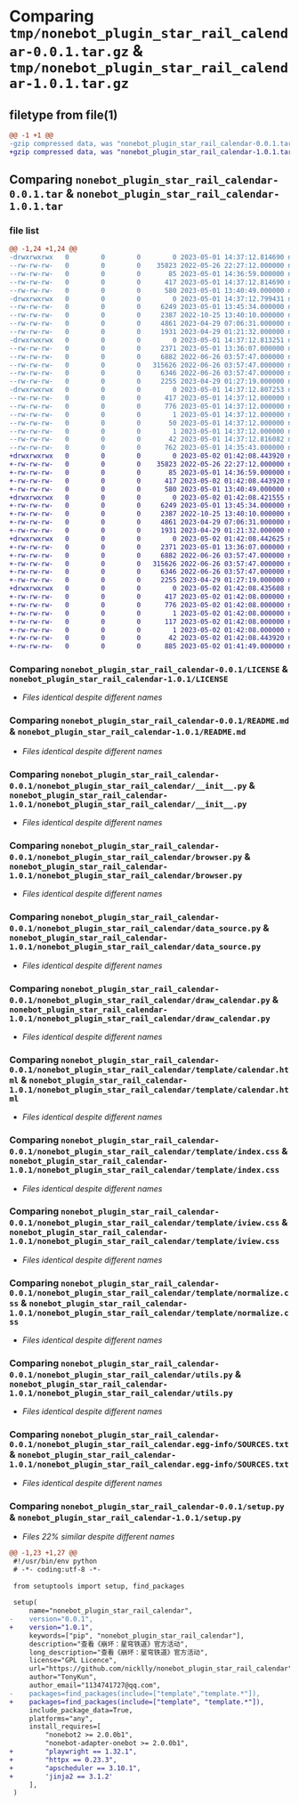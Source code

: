 # Comparing `tmp/nonebot_plugin_star_rail_calendar-0.0.1.tar.gz` & `tmp/nonebot_plugin_star_rail_calendar-1.0.1.tar.gz`

## filetype from file(1)

```diff
@@ -1 +1 @@
-gzip compressed data, was "nonebot_plugin_star_rail_calendar-0.0.1.tar", last modified: Mon May  1 14:37:12 2023, max compression
+gzip compressed data, was "nonebot_plugin_star_rail_calendar-1.0.1.tar", last modified: Tue May  2 01:42:08 2023, max compression
```

## Comparing `nonebot_plugin_star_rail_calendar-0.0.1.tar` & `nonebot_plugin_star_rail_calendar-1.0.1.tar`

### file list

```diff
@@ -1,24 +1,24 @@
-drwxrwxrwx   0        0        0        0 2023-05-01 14:37:12.814690 nonebot_plugin_star_rail_calendar-0.0.1/
--rw-rw-rw-   0        0        0    35823 2022-05-26 22:27:12.000000 nonebot_plugin_star_rail_calendar-0.0.1/LICENSE
--rw-rw-rw-   0        0        0       85 2023-05-01 14:36:59.000000 nonebot_plugin_star_rail_calendar-0.0.1/MANIFEST.in
--rw-rw-rw-   0        0        0      417 2023-05-01 14:37:12.814690 nonebot_plugin_star_rail_calendar-0.0.1/PKG-INFO
--rw-rw-rw-   0        0        0      580 2023-05-01 13:40:49.000000 nonebot_plugin_star_rail_calendar-0.0.1/README.md
-drwxrwxrwx   0        0        0        0 2023-05-01 14:37:12.799431 nonebot_plugin_star_rail_calendar-0.0.1/nonebot_plugin_star_rail_calendar/
--rw-rw-rw-   0        0        0     6249 2023-05-01 13:45:34.000000 nonebot_plugin_star_rail_calendar-0.0.1/nonebot_plugin_star_rail_calendar/__init__.py
--rw-rw-rw-   0        0        0     2387 2022-10-25 13:40:10.000000 nonebot_plugin_star_rail_calendar-0.0.1/nonebot_plugin_star_rail_calendar/browser.py
--rw-rw-rw-   0        0        0     4861 2023-04-29 07:06:31.000000 nonebot_plugin_star_rail_calendar-0.0.1/nonebot_plugin_star_rail_calendar/data_source.py
--rw-rw-rw-   0        0        0     1931 2023-04-29 01:21:32.000000 nonebot_plugin_star_rail_calendar-0.0.1/nonebot_plugin_star_rail_calendar/draw_calendar.py
-drwxrwxrwx   0        0        0        0 2023-05-01 14:37:12.813251 nonebot_plugin_star_rail_calendar-0.0.1/nonebot_plugin_star_rail_calendar/template/
--rw-rw-rw-   0        0        0     2371 2023-05-01 13:36:07.000000 nonebot_plugin_star_rail_calendar-0.0.1/nonebot_plugin_star_rail_calendar/template/calendar.html
--rw-rw-rw-   0        0        0     6882 2022-06-26 03:57:47.000000 nonebot_plugin_star_rail_calendar-0.0.1/nonebot_plugin_star_rail_calendar/template/index.css
--rw-rw-rw-   0        0        0   315626 2022-06-26 03:57:47.000000 nonebot_plugin_star_rail_calendar-0.0.1/nonebot_plugin_star_rail_calendar/template/iview.css
--rw-rw-rw-   0        0        0     6346 2022-06-26 03:57:47.000000 nonebot_plugin_star_rail_calendar-0.0.1/nonebot_plugin_star_rail_calendar/template/normalize.css
--rw-rw-rw-   0        0        0     2255 2023-04-29 01:27:19.000000 nonebot_plugin_star_rail_calendar-0.0.1/nonebot_plugin_star_rail_calendar/utils.py
-drwxrwxrwx   0        0        0        0 2023-05-01 14:37:12.807253 nonebot_plugin_star_rail_calendar-0.0.1/nonebot_plugin_star_rail_calendar.egg-info/
--rw-rw-rw-   0        0        0      417 2023-05-01 14:37:12.000000 nonebot_plugin_star_rail_calendar-0.0.1/nonebot_plugin_star_rail_calendar.egg-info/PKG-INFO
--rw-rw-rw-   0        0        0      776 2023-05-01 14:37:12.000000 nonebot_plugin_star_rail_calendar-0.0.1/nonebot_plugin_star_rail_calendar.egg-info/SOURCES.txt
--rw-rw-rw-   0        0        0        1 2023-05-01 14:37:12.000000 nonebot_plugin_star_rail_calendar-0.0.1/nonebot_plugin_star_rail_calendar.egg-info/dependency_links.txt
--rw-rw-rw-   0        0        0       50 2023-05-01 14:37:12.000000 nonebot_plugin_star_rail_calendar-0.0.1/nonebot_plugin_star_rail_calendar.egg-info/requires.txt
--rw-rw-rw-   0        0        0        1 2023-05-01 14:37:12.000000 nonebot_plugin_star_rail_calendar-0.0.1/nonebot_plugin_star_rail_calendar.egg-info/top_level.txt
--rw-rw-rw-   0        0        0       42 2023-05-01 14:37:12.816082 nonebot_plugin_star_rail_calendar-0.0.1/setup.cfg
--rw-rw-rw-   0        0        0      762 2023-05-01 14:35:43.000000 nonebot_plugin_star_rail_calendar-0.0.1/setup.py
+drwxrwxrwx   0        0        0        0 2023-05-02 01:42:08.443920 nonebot_plugin_star_rail_calendar-1.0.1/
+-rw-rw-rw-   0        0        0    35823 2022-05-26 22:27:12.000000 nonebot_plugin_star_rail_calendar-1.0.1/LICENSE
+-rw-rw-rw-   0        0        0       85 2023-05-01 14:36:59.000000 nonebot_plugin_star_rail_calendar-1.0.1/MANIFEST.in
+-rw-rw-rw-   0        0        0      417 2023-05-02 01:42:08.443920 nonebot_plugin_star_rail_calendar-1.0.1/PKG-INFO
+-rw-rw-rw-   0        0        0      580 2023-05-01 13:40:49.000000 nonebot_plugin_star_rail_calendar-1.0.1/README.md
+drwxrwxrwx   0        0        0        0 2023-05-02 01:42:08.421555 nonebot_plugin_star_rail_calendar-1.0.1/nonebot_plugin_star_rail_calendar/
+-rw-rw-rw-   0        0        0     6249 2023-05-01 13:45:34.000000 nonebot_plugin_star_rail_calendar-1.0.1/nonebot_plugin_star_rail_calendar/__init__.py
+-rw-rw-rw-   0        0        0     2387 2022-10-25 13:40:10.000000 nonebot_plugin_star_rail_calendar-1.0.1/nonebot_plugin_star_rail_calendar/browser.py
+-rw-rw-rw-   0        0        0     4861 2023-04-29 07:06:31.000000 nonebot_plugin_star_rail_calendar-1.0.1/nonebot_plugin_star_rail_calendar/data_source.py
+-rw-rw-rw-   0        0        0     1931 2023-04-29 01:21:32.000000 nonebot_plugin_star_rail_calendar-1.0.1/nonebot_plugin_star_rail_calendar/draw_calendar.py
+drwxrwxrwx   0        0        0        0 2023-05-02 01:42:08.442625 nonebot_plugin_star_rail_calendar-1.0.1/nonebot_plugin_star_rail_calendar/template/
+-rw-rw-rw-   0        0        0     2371 2023-05-01 13:36:07.000000 nonebot_plugin_star_rail_calendar-1.0.1/nonebot_plugin_star_rail_calendar/template/calendar.html
+-rw-rw-rw-   0        0        0     6882 2022-06-26 03:57:47.000000 nonebot_plugin_star_rail_calendar-1.0.1/nonebot_plugin_star_rail_calendar/template/index.css
+-rw-rw-rw-   0        0        0   315626 2022-06-26 03:57:47.000000 nonebot_plugin_star_rail_calendar-1.0.1/nonebot_plugin_star_rail_calendar/template/iview.css
+-rw-rw-rw-   0        0        0     6346 2022-06-26 03:57:47.000000 nonebot_plugin_star_rail_calendar-1.0.1/nonebot_plugin_star_rail_calendar/template/normalize.css
+-rw-rw-rw-   0        0        0     2255 2023-04-29 01:27:19.000000 nonebot_plugin_star_rail_calendar-1.0.1/nonebot_plugin_star_rail_calendar/utils.py
+drwxrwxrwx   0        0        0        0 2023-05-02 01:42:08.435608 nonebot_plugin_star_rail_calendar-1.0.1/nonebot_plugin_star_rail_calendar.egg-info/
+-rw-rw-rw-   0        0        0      417 2023-05-02 01:42:08.000000 nonebot_plugin_star_rail_calendar-1.0.1/nonebot_plugin_star_rail_calendar.egg-info/PKG-INFO
+-rw-rw-rw-   0        0        0      776 2023-05-02 01:42:08.000000 nonebot_plugin_star_rail_calendar-1.0.1/nonebot_plugin_star_rail_calendar.egg-info/SOURCES.txt
+-rw-rw-rw-   0        0        0        1 2023-05-02 01:42:08.000000 nonebot_plugin_star_rail_calendar-1.0.1/nonebot_plugin_star_rail_calendar.egg-info/dependency_links.txt
+-rw-rw-rw-   0        0        0      117 2023-05-02 01:42:08.000000 nonebot_plugin_star_rail_calendar-1.0.1/nonebot_plugin_star_rail_calendar.egg-info/requires.txt
+-rw-rw-rw-   0        0        0        1 2023-05-02 01:42:08.000000 nonebot_plugin_star_rail_calendar-1.0.1/nonebot_plugin_star_rail_calendar.egg-info/top_level.txt
+-rw-rw-rw-   0        0        0       42 2023-05-02 01:42:08.443920 nonebot_plugin_star_rail_calendar-1.0.1/setup.cfg
+-rw-rw-rw-   0        0        0      885 2023-05-02 01:41:49.000000 nonebot_plugin_star_rail_calendar-1.0.1/setup.py
```

### Comparing `nonebot_plugin_star_rail_calendar-0.0.1/LICENSE` & `nonebot_plugin_star_rail_calendar-1.0.1/LICENSE`

 * *Files identical despite different names*

### Comparing `nonebot_plugin_star_rail_calendar-0.0.1/README.md` & `nonebot_plugin_star_rail_calendar-1.0.1/README.md`

 * *Files identical despite different names*

### Comparing `nonebot_plugin_star_rail_calendar-0.0.1/nonebot_plugin_star_rail_calendar/__init__.py` & `nonebot_plugin_star_rail_calendar-1.0.1/nonebot_plugin_star_rail_calendar/__init__.py`

 * *Files identical despite different names*

### Comparing `nonebot_plugin_star_rail_calendar-0.0.1/nonebot_plugin_star_rail_calendar/browser.py` & `nonebot_plugin_star_rail_calendar-1.0.1/nonebot_plugin_star_rail_calendar/browser.py`

 * *Files identical despite different names*

### Comparing `nonebot_plugin_star_rail_calendar-0.0.1/nonebot_plugin_star_rail_calendar/data_source.py` & `nonebot_plugin_star_rail_calendar-1.0.1/nonebot_plugin_star_rail_calendar/data_source.py`

 * *Files identical despite different names*

### Comparing `nonebot_plugin_star_rail_calendar-0.0.1/nonebot_plugin_star_rail_calendar/draw_calendar.py` & `nonebot_plugin_star_rail_calendar-1.0.1/nonebot_plugin_star_rail_calendar/draw_calendar.py`

 * *Files identical despite different names*

### Comparing `nonebot_plugin_star_rail_calendar-0.0.1/nonebot_plugin_star_rail_calendar/template/calendar.html` & `nonebot_plugin_star_rail_calendar-1.0.1/nonebot_plugin_star_rail_calendar/template/calendar.html`

 * *Files identical despite different names*

### Comparing `nonebot_plugin_star_rail_calendar-0.0.1/nonebot_plugin_star_rail_calendar/template/index.css` & `nonebot_plugin_star_rail_calendar-1.0.1/nonebot_plugin_star_rail_calendar/template/index.css`

 * *Files identical despite different names*

### Comparing `nonebot_plugin_star_rail_calendar-0.0.1/nonebot_plugin_star_rail_calendar/template/iview.css` & `nonebot_plugin_star_rail_calendar-1.0.1/nonebot_plugin_star_rail_calendar/template/iview.css`

 * *Files identical despite different names*

### Comparing `nonebot_plugin_star_rail_calendar-0.0.1/nonebot_plugin_star_rail_calendar/template/normalize.css` & `nonebot_plugin_star_rail_calendar-1.0.1/nonebot_plugin_star_rail_calendar/template/normalize.css`

 * *Files identical despite different names*

### Comparing `nonebot_plugin_star_rail_calendar-0.0.1/nonebot_plugin_star_rail_calendar/utils.py` & `nonebot_plugin_star_rail_calendar-1.0.1/nonebot_plugin_star_rail_calendar/utils.py`

 * *Files identical despite different names*

### Comparing `nonebot_plugin_star_rail_calendar-0.0.1/nonebot_plugin_star_rail_calendar.egg-info/SOURCES.txt` & `nonebot_plugin_star_rail_calendar-1.0.1/nonebot_plugin_star_rail_calendar.egg-info/SOURCES.txt`

 * *Files identical despite different names*

### Comparing `nonebot_plugin_star_rail_calendar-0.0.1/setup.py` & `nonebot_plugin_star_rail_calendar-1.0.1/setup.py`

 * *Files 22% similar despite different names*

```diff
@@ -1,23 +1,27 @@
 #!/usr/bin/env python
 # -*- coding:utf-8 -*-
 
 from setuptools import setup, find_packages
 
 setup(
     name="nonebot_plugin_star_rail_calendar",
-    version="0.0.1",
+    version="1.0.1",
     keywords=["pip", "nonebot_plugin_star_rail_calendar"],
     description="查看《崩坏：星穹铁道》官方活动",
     long_description="查看《崩坏：星穹铁道》官方活动",
     license="GPL Licence",
     url="https://github.com/nicklly/nonebot_plugin_star_rail_calendar",
     author="TonyKun",
     author_email="1134741727@qq.com",
-    packages=find_packages(include=["template","template.*"]),
+    packages=find_packages(include=["template", "template.*"]),
     include_package_data=True,
     platforms="any",
     install_requires=[
         "nonebot2 >= 2.0.0b1",
         "nonebot-adapter-onebot >= 2.0.0b1",
+        "playwright == 1.32.1",
+        "httpx == 0.23.3",
+        "apscheduler == 3.10.1",
+        'jinja2 == 3.1.2'
     ],
 )
```

